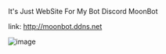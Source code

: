It's Just WebSite For My Bot Discord MoonBot

link: http://moonbot.ddns.net

![image](https://user-images.githubusercontent.com/95168660/209654135-7e5d986f-f2a8-4457-9370-ef709f65806c.png)
